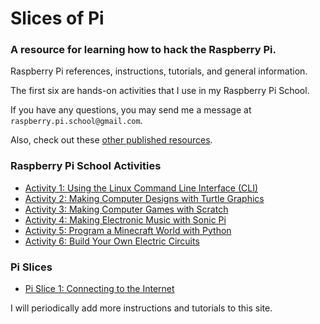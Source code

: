 # Slices of Pi

### A resource for learning how to hack the Raspberry Pi.

Raspberry Pi references, instructions, tutorials, and general information.

The first six are hands-on activities that I use in my Raspberry Pi School.

If you have any questions, you may send me a message at `raspberry.pi.school@gmail.com`.

Also, check out these [other published resources](pi-school/resources.md).

### Raspberry Pi School Activities
- [Activity 1:  Using the Linux Command Line Interface (CLI)](https://drive.google.com/open?id=1-trzg2u2DkueaQIxToQdjTUUTy8KOmEVksIgrxOMTsM&authuser=0)
- [Activity 2:  Making Computer Designs with Turtle Graphics](https://drive.google.com/open?id=1Prk5o83P0_jpLxVPuT9d3EHHPjhex3KQUWzR5p9mct8&authuser=0)
- [Activity 3:  Making Computer Games with Scratch](https://drive.google.com/open?id=1CXnA6OuMMG4uqFFtZMq17FezSOwcQATmTLpvoMEBAj8&authuser=0)
- [Activity 4:  Making Electronic Music with Sonic Pi](https://drive.google.com/open?id=1kieUShQwXNBTDlRTXF0fuRA-yKcODg4r6iXmWTz83s4&authuser=0)
- [Activity 5:  Program a Minecraft World with Python](https://drive.google.com/open?id=1ZTvjcSfWlevrHJg0AFCpTMnDIt233xSSsvtOvy-0E6o&authuser=0)
- [Activity 6:  Build Your Own Electric Circuits](https://drive.google.com/open?id=1UEurwEtHOoRtzulQmRvztXA2l7x079MhR6lhZJpqrmk&authuser=0)

### Pi Slices
- [Pi Slice 1:  Connecting to the Internet](pi-slice/pi-slice-0001-internet.md)

I will periodically add more instructions and tutorials to this site.
